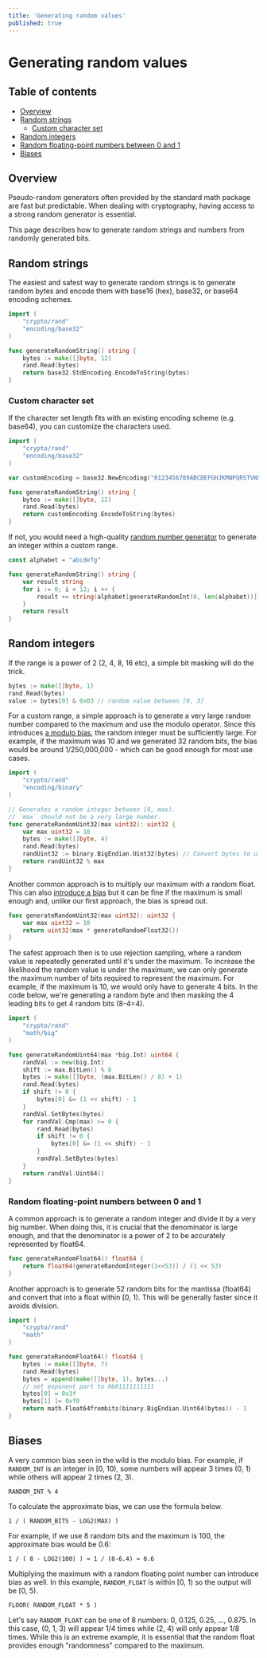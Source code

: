 ```yaml
---
title: 'Generating random values'
published: true
---
```


# Generating random values

## Table of contents

- [Overview](#overview)
- [Random strings](#random-strings)
  - [Custom character set](#custom-character-set)
- [Random integers](#random-integers)
- [Random floating-point numbers between 0 and 1](#random-floating-point-numbers-between-0-and-1)
- [Biases](#biases)

## Overview

Pseudo-random generators often provided by the standard math package are fast but predictable. When dealing with cryptography, having access to a strong random generator is essential.

This page describes how to generate random strings and numbers from randomly generated bits.

## Random strings

The easiest and safest way to generate random strings is to generate random bytes and encode them with base16 (hex), base32, or base64 encoding schemes.

```go
import (
	"crypto/rand"
	"encoding/base32"
)

func generateRandomString() string {
	bytes := make([]byte, 12)
	rand.Read(bytes)
	return base32.StdEncoding.EncodeToString(bytes)
}
```

### Custom character set

If the character set length fits with an existing encoding scheme (e.g. base64), you can customize the characters used.

```go
import (
	"crypto/rand"
	"encoding/base32"
)

var customEncoding = base32.NewEncoding("0123456789ABCDEFGHJKMNPQRSTVWXYZ")

func generateRandomString() string {
	bytes := make([]byte, 12)
	rand.Read(bytes)
	return customEncoding.EncodeToString(bytes)
}
```

If not, you would need a high-quality [random number generator](#random-integers) to generate an integer within a custom range.

```go
const alphabet = "abcdefg"

func generateRandomString() string {
	var result string
	for i := 0; i < 12; i ++ {
		result += string(alphabet[generateRandomInt(0, len(alphabet))])
	}
	return result
}
```

## Random integers

If the range is a power of 2 (2, 4, 8, 16 etc), a simple bit masking will do the trick.

```go
bytes := make([]byte, 1)
rand.Read(bytes)
value := bytes[0] & 0x03 // random value between [0, 3]
```

For a custom range, a simple approach is to generate a very large random number compared to the maximum and use the modulo operator. Since this introduces [a modulo bias](#biases), the random integer must be sufficiently large. For example, if the maximum was 10 and we generated 32 random bits, the bias would be around 1/250,000,000 - which can be good enough for most use cases.

```go
import (
	"crypto/rand"
	"encoding/binary"
)

// Generates a random integer between [0, max).
// `max` should not be a very large number.
func generateRandomUint32(max uint32): uint32 {
	var max uint32 = 10
	bytes := make([]byte, 4)
	rand.Read(bytes)
	randUint32 := binary.BigEndian.Uint32(bytes) // Convert bytes to uint32
	return randUint32 % max
}
```

Another common approach is to multiply our maximum with a random float. This can also [introduce a bias](#biases) but it can be fine if the maximum is small enough and, unlike our first approach, the bias is spread out.

```go
func generateRandomUint32(max uint32): uint32 {
	var max uint32 = 10
	return uint32(max * generateRandomFloat32())
}
```

The safest approach then is to use rejection sampling, where a random value is repeatedly generated until it's under the maximum. To increase the likelihood the random value is under the maximum, we can only generate the maximum number of bits required to represent the maximum. For example, if the maximum is 10, we would only have to generate 4 bits. In the code below, we're generating a random byte and then masking the 4 leading bits to get 4 random bits (8-4=4).

```go
import (
	"crypto/rand"
	"math/big"
)

func generateRandomUint64(max *big.Int) uint64 {
	randVal := new(big.Int)
	shift := max.BitLen() % 8
	bytes := make([]byte, (max.BitLen() / 8) + 1)
	rand.Read(bytes)
	if shift != 0 {
		bytes[0] &= (1 << shift) - 1
	}
	randVal.SetBytes(bytes)
	for randVal.Cmp(max) >= 0 {
		rand.Read(bytes)
		if shift != 0 {
			bytes[0] &= (1 << shift) - 1
		}
		randVal.SetBytes(bytes)
	}
	return randVal.Uint64()
}
```

### Random floating-point numbers between 0 and 1

A common approach is to generate a random integer and divide it by a very big number. When doing this, it is crucial that the denominator is large enough, and that the denominator is a power of 2 to be accurately represented by float64.

```go
func generateRandomFloat64() float64 {
	return float64(generateRandomInteger(1<<53)) / (1 << 53)
}
```

Another approach is to generate 52 random bits for the mantissa (float64) and convert that into a float within [0, 1). This will be generally faster since it avoids division.

```go
import (
	"crypto/rand"
	"math"
)

func generateRandomFloat64() float64 {
	bytes := make([]byte, 7)
	rand.Read(bytes)
	bytes = append(make([]byte, 1), bytes...)
	// set exponent part to 0b01111111111
	bytes[0] = 0x3f
	bytes[1] |= 0xf0
	return math.Float64frombits(binary.BigEndian.Uint64(bytes)) - 1
}
```

## Biases

A very common bias seen in the wild is the modulo bias. For example, if `RANDOM_INT` is an integer in [0, 10), some numbers will appear 3 times (0, 1) while others will appear 2 times (2, 3).

```untype
RANDOM_INT % 4
```

To calculate the approximate bias, we can use the formula below.

```untype
1 / ( RANDOM_BITS - LOG2(MAX) )
```

For example, if we use 8 random bits and the maximum is 100, the approximate bias would be 0.6:

```untype
1 / ( 8 - LOG2(100) ) ≈ 1 / (8-6.4) ≈ 0.6
```

Multiplying the maximum with a random floating point number can introduce bias as well. In this example, `RANDOM_FLOAT` is within [0, 1) so the output will be [0, 5).

```untype
FLOOR( RANDOM_FLOAT * 5 )
```

Let's say `RANDOM_FLOAT` can be one of 8 numbers: 0, 0.125, 0.25, ..., 0.875. In this case, (0, 1, 3) will appear 1/4 times while (2, 4) will only appear 1/8 times. While this is an extreme example, it is essential that the random float provides enough "randomness" compared to the maximum.
